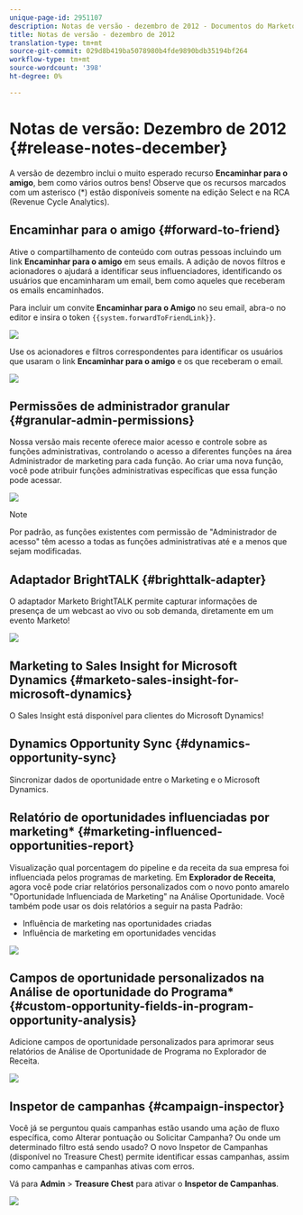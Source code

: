 ```yaml
---
unique-page-id: 2951107
description: Notas de versão - dezembro de 2012 - Documentos do Marketo - Documentação do produto
title: Notas de versão - dezembro de 2012
translation-type: tm+mt
source-git-commit: 029d8b419ba5078980b4fde9890bdb35194bf264
workflow-type: tm+mt
source-wordcount: '398'
ht-degree: 0%

---
```



# Notas de versão: Dezembro de 2012 {#release-notes-december}

A versão de dezembro inclui o muito esperado recurso **Encaminhar para o amigo**, bem como vários outros bens! Observe que os recursos marcados com um asterisco (*) estão disponíveis somente na edição Select e na RCA (Revenue Cycle Analytics).

## Encaminhar para o amigo {#forward-to-friend}

Ative o compartilhamento de conteúdo com outras pessoas incluindo um link **Encaminhar para o amigo** em seus emails. A adição de novos filtros e acionadores o ajudará a identificar seus influenciadores, identificando os usuários que encaminharam um email, bem como aqueles que receberam os emails encaminhados.

Para incluir um convite **Encaminhar para o Amigo** no seu email, abra-o no editor e insira o token `{{system.forwardToFriendLink}}`.

![](assets/image2014-9-23-10-3a50-3a45.png)

Use os acionadores e filtros correspondentes para identificar os usuários que usaram o link **Encaminhar para o amigo** e os que receberam o email.

![](assets/image2014-9-23-10-3a50-3a56.png)

## Permissões de administrador granular {#granular-admin-permissions}

Nossa versão mais recente oferece maior acesso e controle sobre as funções administrativas, controlando o acesso a diferentes funções na área Administrador de marketing para cada função. Ao criar uma nova função, você pode atribuir funções administrativas específicas que essa função pode acessar.

![](assets/image2014-9-23-10-3a51-3a18.png)

>[!NOTE]
>
>Por padrão, as funções existentes com permissão de &quot;Administrador de acesso&quot; têm acesso a todas as funções administrativas até e a menos que sejam modificadas.

## Adaptador BrightTALK {#brighttalk-adapter}

O adaptador Marketo BrightTALK permite capturar informações de presença de um webcast ao vivo ou sob demanda, diretamente em um evento Marketo!

![](assets/image2014-9-23-10-3a51-3a31.png)

## Marketing to Sales Insight for Microsoft Dynamics {#marketo-sales-insight-for-microsoft-dynamics}

O Sales Insight está disponível para clientes do Microsoft Dynamics!

## Dynamics Opportunity Sync {#dynamics-opportunity-sync}

Sincronizar dados de oportunidade entre o Marketing e o Microsoft Dynamics.

## Relatório de oportunidades influenciadas por marketing* {#marketing-influenced-opportunities-report}

Visualização qual porcentagem do pipeline e da receita da sua empresa foi influenciada pelos programas de marketing. Em **Explorador de Receita**, agora você pode criar relatórios personalizados com o novo ponto amarelo &quot;Oportunidade Influenciada de Marketing&quot; na Análise Oportunidade. Você também pode usar os dois relatórios a seguir na pasta Padrão:

* Influência de marketing nas oportunidades criadas
* Influência de marketing em oportunidades vencidas

![](assets/image2014-9-23-10-3a52-3a11.png)

## Campos de oportunidade personalizados na Análise de oportunidade do Programa* {#custom-opportunity-fields-in-program-opportunity-analysis}

Adicione campos de oportunidade personalizados para aprimorar seus relatórios de Análise de Oportunidade de Programa no Explorador de Receita.

![](assets/image2014-9-23-10-3a52-3a23.png)

## Inspetor de campanhas {#campaign-inspector}

Você já se perguntou quais campanhas estão usando uma ação de fluxo específica, como Alterar pontuação ou Solicitar Campanha? Ou onde um determinado filtro está sendo usado? O novo Inspetor de Campanhas (disponível no Treasure Chest) permite identificar essas campanhas, assim como campanhas e campanhas ativas com erros.

Vá para **Admin** > **Treasure Chest** para ativar o **Inspetor de Campanhas**.

![](assets/image2014-9-23-10-3a52-3a39.png)
